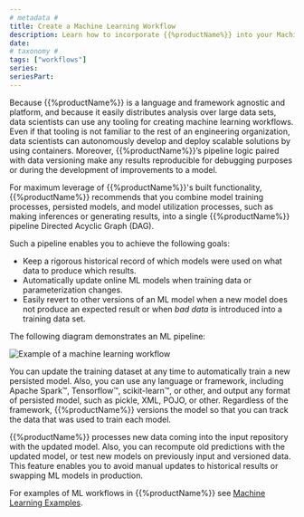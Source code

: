 ```yaml
---
# metadata # 
title: Create a Machine Learning Workflow
description: Learn how to incorporate {{%productName%}} into your Machine Learning workflows.
date: 
# taxonomy #
tags: ["workflows"]
series:
seriesPart:
---
```


Because {{%productName%}} is a language and framework agnostic and
platform, and because it easily distributes analysis over
large data sets, data scientists can use any tooling for
creating machine learning workflows. Even if that tooling
is not familiar to the rest of an engineering organization,
data scientists can autonomously develop and deploy scalable
solutions by using containers. Moreover, {{%productName%}}’s
pipeline logic paired with data versioning make any results
reproducible for debugging purposes or during the development of
improvements to a model.

For maximum leverage of {{%productName%}}'s built functionality, {{%productName%}}
recommends that you combine model training processes, persisted models,
and model utilization processes, such as making inferences or
generating results, into a single {{%productName%}} pipeline Directed Acyclic Graph
(DAG).

Such a pipeline enables you to achieve the following goals:

- Keep a rigorous historical record of which models were used
  on what data to produce which results.
- Automatically update online ML models when training data or
  parameterization changes.
- Easily revert to other versions of an ML model when a new model
  does not produce an expected result or when *bad data* is
  introduced into a training data set.

The following diagram demonstrates an ML pipeline:

![Example of a machine learning workflow](../../../assets/images/d_ml_workflow.svg)

You can update the training dataset at any time
to automatically train a new persisted model. Also, you can use
any language or framework, including Apache Spark™, Tensorflow™,
scikit-learn™, or other, and output any format of persisted model,
such as pickle, XML, POJO, or other. Regardless of the framework,
{{%productName%}} versions the model so that you can track the data that
was used to train each model.

{{%productName%}} processes new data coming into the input repository with the
updated model. Also, you can recompute old predictions with the updated model,
or test new models on previously input and versioned data. This feature
enables you to avoid manual updates to historical results or swapping
ML models in production.

For examples of ML workflows in {{%productName%}} see
[Machine Learning Examples](https://github.com/pachyderm/examples).
